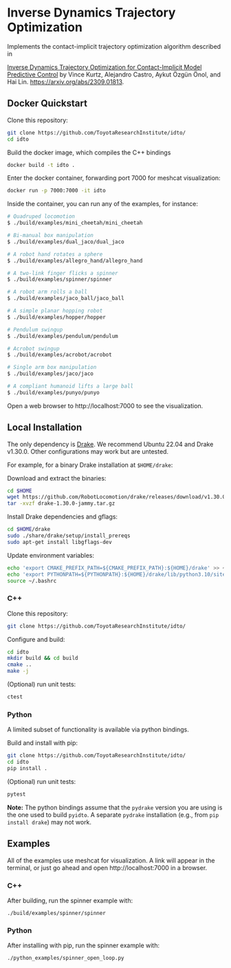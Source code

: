 # Inverse Dynamics Trajectory Optimization 

Implements the contact-implicit trajectory optimization algorithm described in

[Inverse Dynamics Trajectory Optimization for Contact-Implicit Model Predictive
Control](https://idto.github.io/) by Vince Kurtz, Alejandro Castro, Aykut Özgün
Önol, and Hai Lin. https://arxiv.org/abs/2309.01813.

## Docker Quickstart

Clone this repository:

```bash
git clone https://github.com/ToyotaResearchInstitute/idto/
cd idto
```

Build the docker image, which compiles the C++ bindings

```bash
docker build -t idto .
```

Enter the docker container, forwarding
port 7000 for meshcat visualization:

```bash
docker run -p 7000:7000 -it idto
```

Inside the container, you can run any of the examples, for instance:
```bash
# Quadruped locomotion
$ ./build/examples/mini_cheetah/mini_cheetah

# Bi-manual box manipulation
$ ./build/examples/dual_jaco/dual_jaco

# A robot hand rotates a sphere
$ ./build/examples/allegro_hand/allegro_hand

# A two-link finger flicks a spinner
$ ./build/examples/spinner/spinner

# A robot arm rolls a ball
$ ./build/examples/jaco_ball/jaco_ball

# A simple planar hopping robot
$ ./build/examples/hopper/hopper

# Pendulum swingup
$ ./build/examples/pendulum/pendulum

# Acrobot swingup
$ ./build/examples/acrobot/acrobot

# Single arm box manipulation
$ ./build/examples/jaco/jaco

# A compliant humanoid lifts a large ball
$ ./build/examples/punyo/punyo
```

Open a web browser to http://localhost:7000 to see the visualization.

## Local Installation

The only dependency is [Drake](https://drake.mit.edu/installation.html). 
We recommend Ubuntu 22.04 and Drake v1.30.0. Other configurations may work
but are untested.

For example, for a binary Drake installation at `$HOME/drake`:

Download and extract the binaries:

```bash
cd $HOME
wget https://github.com/RobotLocomotion/drake/releases/download/v1.30.0/drake-1.30.0-jammy.tar.gz
tar -xvzf drake-1.30.0-jammy.tar.gz
```

Install Drake dependencies and gflags:

```bash
cd $HOME/drake
sudo ./share/drake/setup/install_prereqs
sudo apt-get install libgflags-dev
```

Update environment variables:

```bash
echo 'export CMAKE_PREFIX_PATH=${CMAKE_PREFIX_PATH}:${HOME}/drake' >> ~/.bashrc
echo 'export PYTHONPATH=${PYTHONPATH}:${HOME}/drake/lib/python3.10/site-packages' >> ~/.bashrc
source ~/.bashrc
```

### C++

Clone this repository:

```bash
git clone https://github.com/ToyotaResearchInstitute/idto/
```

Configure and build:

```bash
cd idto
mkdir build && cd build
cmake ..
make -j
```

(Optional) run unit tests:

```bash
ctest
```

### Python

A limited subset of functionality is available via python bindings.

Build and install with pip:

```bash
git clone https://github.com/ToyotaResearchInstitute/idto/
cd idto
pip install .
```

(Optional) run unit tests:

```bash
pytest
```

**Note:** The python bindings assume that the `pydrake` version you are using 
is the one used to build `pyidto`. A separate `pydrake` installation (e.g.,
from `pip install drake`) may not work.

## Examples

All of the examples use meshcat for visualization. A link will appear in the
terminal, or just go ahead and open http://localhost:7000 in a browser.

### C++

After building, run the spinner example with:

```
./build/examples/spinner/spinner
```

### Python

After installing with pip, run the spinner example with:

```
./python_examples/spinner_open_loop.py
```
